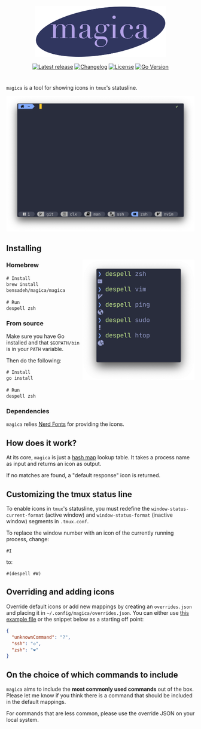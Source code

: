<p align="center">
  <img src="assets/magica.png" width="350" />
</p>

<div align="center">
  
[![Latest release](https://img.shields.io/github/v/release/bensadeh/magica?style=flat&label=stable&color=e1acff&labelColor=292D3E)](https://github.com/bensadeh/circumflex/releases)
[![Changelog](https://img.shields.io/badge/docs-changelog-9cc4ff?style=flat&labelColor=292D3E)](https://github.com/bensadeh/magica/blob/master/CHANGELOG.md)
[![License](https://img.shields.io/github/license/bensadeh/magica?style=flat&color=c3e88d&labelColor=292D3E)](https://github.com/bensadeh/magica/blob/master/LICENSE)
[![Go Version](https://img.shields.io/github/go-mod/go-version/bensadeh/circumflex?style=flat&color=ffe585&labelColor=292D3E)](https://github.com/bensadeh/circumflex/blob/master/go.mod)
</div>

#

<p align="center">
  
 `magica` is a tool for showing icons in `tmux`'s statusline. 
</p>



<p align="center">
  <img src="assets/example2.png" width="700" />
</p>

## Installing

<img align="right" width="300" src="assets/example3.png" alt="Screenshot">

### Homebrew

```console
# Install
brew install bensadeh/magica/magica

# Run
despell zsh
```

### From source

Make sure you have Go installed and that `$GOPATH/bin` is in your `PATH` variable.

Then do the following: 

```console
# Install
go install

# Run
despell zsh
```

### Dependencies

`magica` relies [Nerd Fonts](https://www.nerdfonts.com) for providing the icons.

## How does it work?

At its core, `magica` is just a [hash map](https://en.wikipedia.org/wiki/Hash_table) lookup table. It takes a 
process name as input and returns an icon as output. 

If no matches are found, a "default response" icon is returned.

## Customizing the tmux status line

To enable icons in `tmux`'s statusline, you must redefine the `window-status-current-format` (active window) and 
`window-status-format` (inactive window) segments in `.tmux.conf`.

To replace the window number with an icon of the currently running process, change:
```
#I
```
to:

```
#(despell #W)
```
## Overriding and adding icons

Override default icons or add new mappings by creating an `overrides.json` and placing it in
`~/.config/magica/overrides.json`. You can either use [this example file](/example) or the snippet 
below as a starting off point:

```json
{
  "unknownCommand": "?",
  "ssh": "◇",
  "zsh": "❤"
}
```


## On the choice of which commands to include

`magica` aims to include the **most commonly used commands** out of the box. Please let me know if 
you think there is a command that should be included in the default mappings.

For commands that are less common, please use the override JSON on your local system. 

